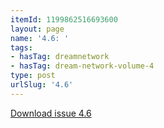 ```yaml
---
itemId: 1199862516693600
layout: page
name: '4.6: '
tags:
- hasTag: dreamnetwork
- hasTag: dream-network-volume-4
type: post
urlSlug: '4.6'
---
```

<a href="files/pdfs/Volume_4/4.6-Dream-Network-Bulletin_Volume-4-Number-6.pdf" download="">Download issue 4.6</a>